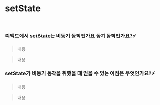 # setState

<br/>

### 리액트에서 setState는 비동기 동작인가요 동기 동작인가요?⚡️

> 내용

> 내용

### setState가 비동기 동작을 취했을 때 얻을 수 있는 이점은 무엇인가요?⚡️

> 내용

> 내용
